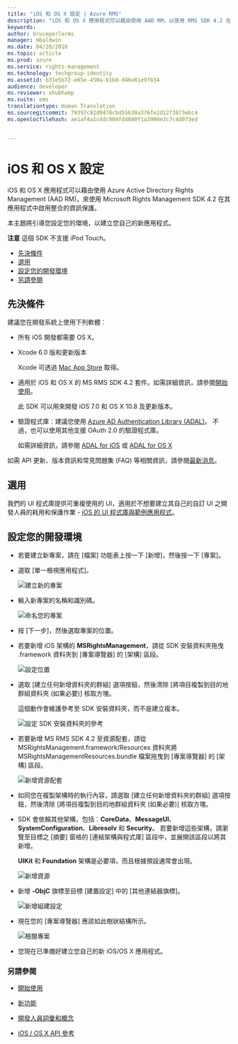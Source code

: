 ```yaml
---
title: "iOS 和 OS X 設定 | Azure RMS"
description: "iOS 和 OS X 應用程式可以藉由使用 AAD RM，以使用 RMS SDK 4.2 在其應用程式中啟用整合的資訊保護。"
keywords: 
author: bruceperlerms
manager: mbaldwin
ms.date: 04/28/2016
ms.topic: article
ms.prod: azure
ms.service: rights-management
ms.technology: techgroup-identity
ms.assetid: b31e5b72-e65e-450a-b1b8-d46e81e9fb34
audience: developer
ms.reviewer: shubhamp
ms.suite: ems
translationtype: Human Translation
ms.sourcegitcommit: 79397c82d9478cbd55630a376fe2d12f3873ebc4
ms.openlocfilehash: ae1af4a1cddc904fd4800f1a3900e3c7c4d073ed


---
```


# iOS 和 OS X 設定

iOS 和 OS X 應用程式可以藉由使用 Azure Active Directory Rights Management (AAD RM)，來使用 Microsoft Rights Management SDK 4.2 在其應用程式中啟用整合的資訊保護。

本主題將引導您設定您的環境，以建立您自己的新應用程式。

**注意**  這個 SDK 不支援 iPod Touch。


-   [先決條件](#prerequisites)
-   [選用](#optional)
-   [設定您的開發環境](#configuring-your-development-environment)
-   [另請參閱](#see-also)

## 先決條件

建議您在開發系統上使用下列軟體︰

-   所有 iOS 開發都需要 OS X。
-   Xcode 6.0 版和更新版本

    Xcode 可透過 [Mac App Store](https://developer.apple.com/technologies/mac/) 取得。

-   適用於 iOS 和 OS X 的 MS RMS SDK 4.2 套件。如需詳細資訊，請參閱[開始使用](get-started.md)。

    此 SDK 可以用來開發 iOS 7.0 和 OS X 10.8 及更新版本。

-   驗證程式庫︰建議您使用 [Azure AD Authentication Library (ADAL)](https://msdn.microsoft.com/library/jj573266.aspx)。 不過，也可以使用其他支援 OAuth 2.0 的驗證程式庫。

    如需詳細資訊，請參閱 [ADAL for iOS](https://github.com/MSOpenTech/azure-activedirectory-library-for-ios) 或 [ADAL for OS X](https://github.com/MSOpenTech/azure-activedirectory-library-for-ios/tree/OSXUniversal)

如需 API 更新、版本資訊和常見問題集 (FAQ) 等相關資訊，請參閱[最新消息](release-notes.md)。

## 選用

我們的 UI 程式庫提供可重複使用的 UI，適用於不想要建立其自己的自訂 UI 之開發人員的耗用和保護作業 - [iOS 的 UI 程式庫與範例應用程式](https://github.com/AzureAD/rms-sdk-ui-for-ios)。

## 設定您的開發環境

-   若要建立新專案，請在 [檔案] 功能表上按一下 [新增]，然後按一下 [專案]。
-   選取 [單一檢視應用程式]。

    ![建立新的專案](../media/iOS-Project.png)

-   輸入新專案的名稱和識別碼。

    ![命名您的專案](../media/iOS-project-options.png)

-   按 [下一步]，然後選取專案的位置。
-   若要新增 iOS 架構的 **MSRightsManagement**，請從 SDK 安裝資料夾拖曳 .framework 資料夾到 [專案導覽器] 的 [架構] 區段。

    ![設定位置](../media/ios-add-dependencies-01a.png)

-   選取 [建立任何新增資料夾的群組] 選項按鈕，然後清除 [將項目複製到目的地群組資料夾 (如果必要)] 核取方塊。

    這個動作會維護參考至 SDK 安裝資料夾，而不是建立複本。

    ![設定 SDK 安裝資料夾的參考](../media/iOS-create-groups.png)

-   若要新增 MS RMS SDK 4.2 至資源配套，請從 MSRightsManagement.framework/Resources 資料夾將 MSRightsManagementResources.bundle 檔案拖曳到 [專案導覽器] 的 [架構] 區段。

    ![新增資源配套](../media/iOS-add-resource-bundle-02a.png)

-   如同您在複製架構時的執行內容，請選取 [建立任何新增資料夾的群組] 選項按鈕，然後清除 [將項目複製到目的地群組資料夾 (如果必要)] 核取方塊。
-   SDK 會依賴其他架構，包括︰**CoreData**、**MessageUI**、**SystemConfiguration**、**Libresolv** 和 **Security**。 若要新增這些架構，請瀏覽至目標之 [摘要] 窗格的 [連結架構與程式庫] 區段中，並展開該區段以將其新增。

    **UIKit** 和 **Foundation** 架構是必要項，而且根據預設通常會出現。

    ![新增資源](../media/iOS-add-libraries.png)

-   新增 **-ObjC** 旗標至目標 [建置設定] 中的 [其他連結器旗標]。

    ![新增組建設定](../media/iOS-linker-flags.png)

-   現在您的 [專案導覽器] 應該如此樹狀結構所示。

    ![檢閱專案](../media/iOS-verify-setup-01a.png)

-   您現在已準備好建立您自己的新 iOS/OS X 應用程式。

### 另請參閱

* [開始使用](get-started.md)

* [新功能](release-notes.md)

* [開發人員詞彙和概念](core-concepts.md)

* [iOS / OS X API 參考](/rights-management/sdk/4.2/api/ios/ios)

 

 






<!--HONumber=Jul16_HO4-->


